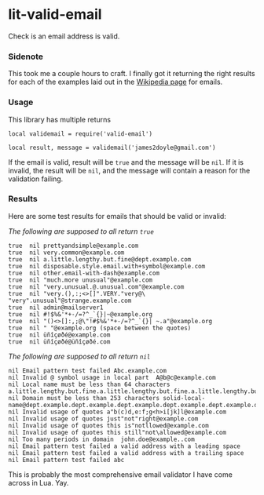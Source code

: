 # lit-valid-email

Check is an email address is valid.

### Sidenote

This took me a couple hours to craft. I finally got it returning the right results for each of the examples laid out in the [Wikipedia page](https://en.wikipedia.org/wiki/Email_address#Examples) for emails.

### Usage

This library has multiple returns

```
local validemail = require('valid-email')

local result, message = validemail('james2doyle@gmail.com')
```

If the email is valid, result will be `true` and the message will be `nil`. If it is invalid, the result will be `nil`, and the message will contain a reason for the validation failing.

### Results

Here are some test results for emails that should be valid or invalid:

*The following are supposed to all return `true`*

```
true  nil prettyandsimple@example.com
true  nil very.common@example.com
true  nil a.little.lengthy.but.fine@dept.example.com
true  nil disposable.style.email.with+symbol@example.com
true  nil other.email-with-dash@example.com
true  nil "much.more unusual"@example.com
true  nil "very.unusual.@.unusual.com"@example.com
true  nil "very.(),:;<>[]".VERY."very@\ "very".unusual"@strange.example.com
true  nil admin@mailserver1
true  nil #!$%&'*+-/=?^_`{}|~@example.org
true  nil "()<>[]:,;@\"!#$%&'*+-/=?^_`{}| ~.a"@example.org
true  nil " "@example.org (space between the quotes)
true  nil üñîçøðé@example.com
true  nil üñîçøðé@üñîçøðé.com
```
*The following are supposed to all return `nil`*

```
nil Email pattern test failed Abc.example.com
nil Invalid @ symbol usage in local part  A@b@c@example.com
nil Local name must be less than 64 characters  a.little.lengthy.but.fine.a.little.lengthy.but.fine.a.little.lengthy.but.fine@dept.example.com
nil Domain must be less than 253 characters solid-local-name@dept.example.dept.example.dept.example.dept.example.dept.example.dept.example.dept.example.dept.example.dept.example.dept.example.dept.example.dept.example.dept.example.dept.example.dept.example.dept.example.dept.example.dept.example.dept.example.dept.example.dept.example.dept.example.com
nil Invalid usage of quotes a"b(c)d,e:f;g<h>i[jk]l@example.com
nil Invalid usage of quotes just"not"right@example.com
nil Invalid usage of quotes this is"notllowed@example.com
nil Invalid usage of quotes this still"not\allowed@example.com
nil Too many periods in domain  john.doe@example..com
nil Email pattern test failed a valid address with a leading space
nil Email pattern test failed a valid address with a trailing space
nil Email pattern test failed abc
```

This is probably the most comprehensive email validator I have come across in Lua. Yay.